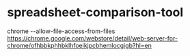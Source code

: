 # spreadsheet-comparison-tool
chrome --allow-file-access-from-files
https://chrome.google.com/webstore/detail/web-server-for-chrome/ofhbbkphhbklhfoeikjpcbhemlocgigb?hl=en
